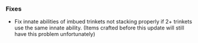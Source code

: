 ### Fixes
* Fix innate abilities of imbued trinkets not stacking properly if 2+ trinkets use the same innate ability. (Items crafted before this update will still have this problem unfortunately)
